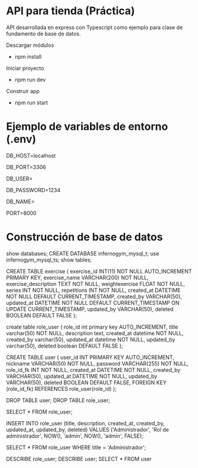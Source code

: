 
# API para tienda (Práctica)

API desarrollada en express con Typescript como ejemplo para clase de fundamento de base de datos.

Descargar módulos
* npm install

Iniciar proyecto
* npm run dev

Construir app
* npm run start

# Ejemplo de variables de entorno (.env)
DB_HOST=localhost

DB_PORT=3306

DB_USER=

DB_PASSWORD=1234

DB_NAME=

PORT=8000

# Construcción de base de datos

show databases; 
CREATE DATABASE infernogym_mysql_t;
use infernogym_mysql_ts;
show tables;

CREATE TABLE exercise (
    exercise_id INT(11) NOT NULL AUTO_INCREMENT PRIMARY KEY,
    exercise_name VARCHAR(200) NOT NULL,
    exercise_description TEXT NOT NULL,
    weightexercise FLOAT NOT NULL,  
    series INT NOT NULL,
    repetitions INT NOT NULL,
    created_at DATETIME NOT NULL DEFAULT CURRENT_TIMESTAMP,
    created_by VARCHAR(50),
    updated_at DATETIME NOT NULL DEFAULT CURRENT_TIMESTAMP ON UPDATE CURRENT_TIMESTAMP, 
    updated_by VARCHAR(50),
    deleted BOOLEAN DEFAULT FALSE
);

create table role_user (
role_id int primary key AUTO_INCREMENT,
title varchar(50) NOT NULL,
description text,
created_at datetime NOT NULL,
created_by varchar(50),
updated_at datetime NOT NULL,
updated_by varchar(50),
deleted boolean DEFAULT FALSE
);

CREATE TABLE user (
  user_id INT PRIMARY KEY AUTO_INCREMENT,
  nickname VARCHAR(50) NOT NULL,
  password  VARCHAR(255) NOT NULL, 
  role_id_fk INT NOT NULL,
  created_at DATETIME NOT NULL,
  created_by VARCHAR(50),
  updated_at DATETIME NOT NULL,
  updated_by VARCHAR(50),
  deleted BOOLEAN DEFAULT FALSE,
  FOREIGN KEY (role_id_fk) REFERENCES role_user(role_id)
);

DROP TABLE user;
DROP TABLE role_user;

SELECT * FROM role_user;

INSERT INTO role_user (title, description, created_at, created_by, updated_at, updated_by, deleted) 
VALUES ('Administrador', 'Rol de administrador', NOW(), 'admin', NOW(), 'admin', FALSE);

SELECT * FROM role_user WHERE title = 'Administrador';

DESCRIBE role_user;
DESCRIBE user;
SELECT * FROM user
